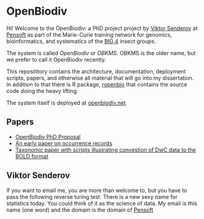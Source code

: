 # OpenBiodiv

Hi! Welcome to the OpenBiodiv: a PhD
project project by [Viktor Senderov](https://github.com/vsenderov/) at [Pensoft](http://pensoft.net) as part of the Marie-Curie training network for genomics, bioinformatics, and systematics of the [BIG 4](http://big4-project.eu) insect groups.

The system is called *OpenBiodiv* or *OBKMS*. OBKMS is the older name, but we
prefer to call it OpenBiodiv recently.

This reposititory contains the architecture, documentation, deployment
scripts, papers, and otherwise all material that will go into my dissertation.
In addition to that there is R package,
[ropenbio](https://github.com/pensoft/ropenbio) that contains the source code
doing the heavy lifting.

The system itself is deployed at [openbiodiv.net](http://openbiodiv.net/).

## Papers

- [OpenBiodiv PhD Proposal](https://doi.org/10.3897/rio.2.e7757)
- [An early paper on occurrence records](https://riojournal.com/article/10617/)
- [Taxonomic paper with scripts illustrating convestion of DwC data to the BOLD format](https://zookeys.pensoft.net/articles.php?id=12522)

## Viktor Senderov

If you want to email me, you are more than welcome to, but you have to pass
the following reverse turing test. There is a new sexy name for statistics
today. You could think of it as the science of data. My email is this name
(one word) and the domain is the domain of [Pensoft](http://pensoft.net/)
